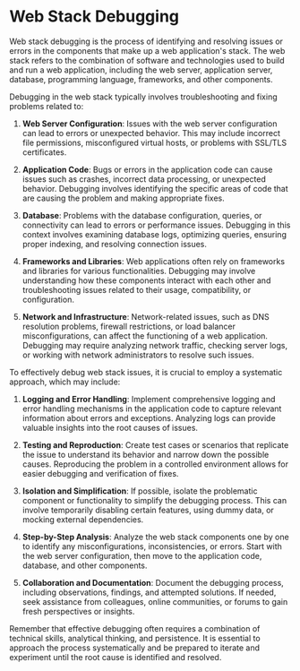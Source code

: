 # Web Stack Debugging

Web stack debugging is the process of identifying and resolving issues or errors in the components that make up a web application's stack. The web stack refers to the combination of software and technologies used to build and run a web application, including the web server, application server, database, programming language, frameworks, and other components.

Debugging in the web stack typically involves troubleshooting and fixing problems related to:

1. **Web Server Configuration**: Issues with the web server configuration can lead to errors or unexpected behavior. This may include incorrect file permissions, misconfigured virtual hosts, or problems with SSL/TLS certificates.

2. **Application Code**: Bugs or errors in the application code can cause issues such as crashes, incorrect data processing, or unexpected behavior. Debugging involves identifying the specific areas of code that are causing the problem and making appropriate fixes.

3. **Database**: Problems with the database configuration, queries, or connectivity can lead to errors or performance issues. Debugging in this context involves examining database logs, optimizing queries, ensuring proper indexing, and resolving connection issues.

4. **Frameworks and Libraries**: Web applications often rely on frameworks and libraries for various functionalities. Debugging may involve understanding how these components interact with each other and troubleshooting issues related to their usage, compatibility, or configuration.

5. **Network and Infrastructure**: Network-related issues, such as DNS resolution problems, firewall restrictions, or load balancer misconfigurations, can affect the functioning of a web application. Debugging may require analyzing network traffic, checking server logs, or working with network administrators to resolve such issues.

To effectively debug web stack issues, it is crucial to employ a systematic approach, which may include:

1. **Logging and Error Handling**: Implement comprehensive logging and error handling mechanisms in the application code to capture relevant information about errors and exceptions. Analyzing logs can provide valuable insights into the root causes of issues.

2. **Testing and Reproduction**: Create test cases or scenarios that replicate the issue to understand its behavior and narrow down the possible causes. Reproducing the problem in a controlled environment allows for easier debugging and verification of fixes.

3. **Isolation and Simplification**: If possible, isolate the problematic component or functionality to simplify the debugging process. This can involve temporarily disabling certain features, using dummy data, or mocking external dependencies.

4. **Step-by-Step Analysis**: Analyze the web stack components one by one to identify any misconfigurations, inconsistencies, or errors. Start with the web server configuration, then move to the application code, database, and other components.

5. **Collaboration and Documentation**: Document the debugging process, including observations, findings, and attempted solutions. If needed, seek assistance from colleagues, online communities, or forums to gain fresh perspectives or insights.

Remember that effective debugging often requires a combination of technical skills, analytical thinking, and persistence. It is essential to approach the process systematically and be prepared to iterate and experiment until the root cause is identified and resolved.

